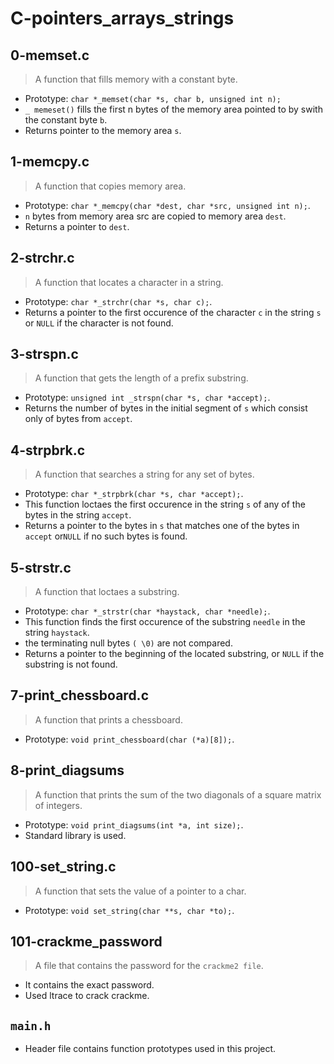 # C-pointers_arrays_strings

## 0-memset.c
>A function that fills memory with a constant byte.

- Prototype: `char *_memset(char *s, char b, unsigned int n);`
- `_ memeset()` fills the first n bytes of the memory area pointed to by swith the constant byte `b`.
- Returns pointer to the memory area `s`.
## 1-memcpy.c
>A function that copies memory area.

- Prototype: `char *_memcpy(char *dest, char *src, unsigned int n);`.
- `n` bytes from memory area src are copied to memory area `dest`.
- Returns a pointer to `dest`.
## 2-strchr.c
>A function that locates a character in a string.

- Prototype: `char *_strchr(char *s, char c);`.
- Returns a pointer to the first occurence of the character `c` in the string `s` or `NULL` if the character is not found.
## 3-strspn.c
>A function that gets the length of a prefix substring.

- Prototype: `unsigned int _strspn(char *s, char *accept);`.
- Returns the number of bytes in the initial segment of `s` which consist only of bytes from `accept`.
## 4-strpbrk.c
>A function that searches a string for any set of bytes.

- Prototype: `char *_strpbrk(char *s, char *accept);`.
- This function loctaes the first occurence in the string `s` of any of the bytes in the string `accept`.
- Returns a pointer to the bytes in `s` that matches one of the bytes in `accept` or`NULL` if no such bytes is found.
## 5-strstr.c
>A function that loctaes a substring.

- Prototype: `char *_strstr(char *haystack, char *needle);`.
- This function finds the first occurence of the substring `needle` in the string `haystack`.
- the terminating null bytes `( \0)` are not compared.
- Returns a pointer to the beginning of the located substring, or `NULL` if the substring is not found.
## 7-print_chessboard.c
>A function that prints a chessboard.

- Prototype: `void print_chessboard(char (*a)[8]);`.
## 8-print_diagsums
>A function that prints the sum of the two diagonals of a square matrix of integers.

- Prototype: `void print_diagsums(int *a, int size);`.
- Standard library is used.
## 100-set_string.c
>A function that sets the value of a pointer to a char.

- Prototype: `void set_string(char **s, char *to);`.

## 101-crackme_password
>A file that contains the password for the `crackme2 file`.
- It contains the exact password.
- Used ltrace to crack crackme.
 ## `main.h`
- Header file contains function prototypes used in this project.
